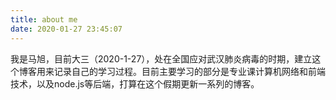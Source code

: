 ```yaml
---
title: about me
date: 2020-01-27 23:45:07
---
```


​		我是马旭，目前大三（2020-1-27），处在全国应对武汉肺炎病毒的时期，建立这个博客用来记录自己的学习过程。目前主要学习的部分是专业课计算机网络和前端技术，以及node.js等后端，打算在这个假期更新一系列的博客。